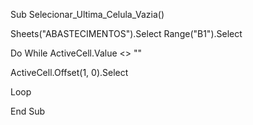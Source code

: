 Sub Selecionar_Ultima_Celula_Vazia()

Sheets("ABASTECIMENTOS").Select
Range("B1").Select

Do While ActiveCell.Value <> ""

ActiveCell.Offset(1, 0).Select

Loop

End Sub